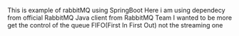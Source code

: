 This is example of rabbitMQ using SpringBoot
Here i am using dependecy from official RabbitMQ Java client from RabbitMQ Team
I wanted to be more get the control of the queue FIFO(First In First Out) not the streaming one
